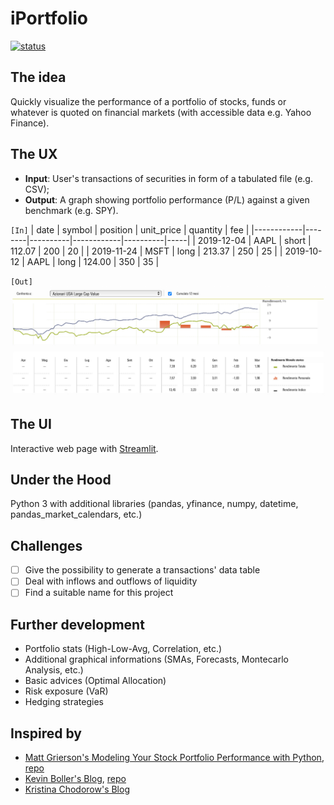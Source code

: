# iPortfolio

[![status](https://img.shields.io/badge/Status-I%20haven't%20even%20started-red)](/)

## The idea

Quickly visualize the performance of a portfolio of stocks, funds or whatever is quoted on financial markets (with accessible data e.g. Yahoo Finance).

## The UX

- **Input**: User's transactions of securities in form of a tabulated file (e.g. CSV);
- **Output**: A graph showing portfolio performance (P/L) against a given benchmark (e.g. SPY).

`[In]`
| date       | symbol | position | unit_price | quantity | fee |
|------------|--------|----------|------------|----------|-----|
| 2019-12-04 | AAPL   | short    | 112.07     | 200      | 20  |
| 2019-11-24 | MSFT   | long     | 213.37     | 250      | 25  |
| 2019-10-12 | AAPL   | long     | 124.00     | 350      | 35  |

`[Out]`
![](/resources/performance-sample.jpg)

## The UI

Interactive web page with [Streamlit](https://streamlit.io).

## Under the Hood

Python 3 with additional libraries (pandas, yfinance, numpy, datetime, pandas_market_calendars, etc.)

## Challenges

- [ ] Give the possibility to generate a transactions' data table
- [ ] Deal with inflows and outflows of liquidity
- [ ] Find a suitable name for this project

## Further development

- Portfolio stats (High-Low-Avg, Correlation, etc.)
- Additional graphical informations (SMAs, Forecasts, Montecarlo Analysis, etc.)
- Basic advices (Optimal Allocation)
- Risk exposure (VaR)
- Hedging strategies

## Inspired by

- [Matt Grierson's Modeling Your Stock Portfolio Performance with Python](https://towardsdatascience.com/modeling-your-stock-portfolio-performance-with-python-fbba4ef2ef11), [repo](https://github.com/mattygyo/stock_portfolio_analysis)
- [Kevin Boller's Blog](https://kdboller.github.io/2018/03/04/scaling-financial-insights-with-python.html), [repo](https://github.com/kdboller/pythonsp500)
- [Kristina Chodorow's Blog](https://kchodorow.com/2020/08/06/show-me-the-money-tracking-returns/)
